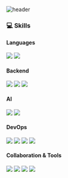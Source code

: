 
<!--
**casa-python/casa-python** is a ✨ _special_ ✨ repository because its `README.md` (this file) appears on your GitHub profile.

Here are some ideas to get you started:

- 🔭 I’m currently working on ...
- 🌱 I’m currently learning ...
- 👯 I’m looking to collaborate on ...
- 🤔 I’m looking for help with ...
- 💬 Ask me about ...
- 📫 How to reach me: ...
- 😄 Pronouns: ...
- ⚡ Fun fact: ...
-->

![header](https://capsule-render.vercel.app/api?type=waving&color=gradient&text=Welcome!&desc=There%20is%20no%20place%20like%20home🏡&descAlign=50&descAlignY=80)


<!-- #### 🎖️ Ranking
[![Solved.ac Profile](http://mazassumnida.wtf/api/v2/generate_badge?boj=long)](https://solved.ac/long/) -->

### 💻 Skills

#### Languages
<p>
<img src="https://img.shields.io/badge/Java-007396?style=for-the-badge&logo=java&logoColor=white">
<img src="https://img.shields.io/badge/Python-3776AB?style=for-the-badge&logo=python&logoColor=white">
</p>

#### Backend
<p>
<img src="https://img.shields.io/badge/Spring_Boot-6DB33F?style=for-the-badge&logo=spring-boot&logoColor=white">
<img src="https://img.shields.io/badge/Django-092E20?style=for-the-badge&logo=django&logoColor=white">
<img src="https://img.shields.io/badge/MySQL-4479A1?style=for-the-badge&logo=mysql&logoColor=white">
</p>

#### AI
<p>
<img src="https://img.shields.io/badge/TensorFlow-FF6F00?style=for-the-badge&logo=tensorflow&logoColor=white">
<img src="https://img.shields.io/badge/PyTorch-EE4C2C?style=for-the-badge&logo=pytorch&logoColor=white">
</p>

#### DevOps
<p>
<img src="https://img.shields.io/badge/Amazon_AWS-232F3E?style=for-the-badge&logo=amazon-aws&logoColor=white">
<img src="https://img.shields.io/badge/Docker-2496ED?style=for-the-badge&logo=docker&logoColor=white">
<img src="https://img.shields.io/badge/Nginx-009639?style=for-the-badge&logo=nginx&logoColor=white">
<img src="https://img.shields.io/badge/Jenkins-D24939?style=for-the-badge&logo=jenkins&logoColor=white">
</p>

#### Collaboration & Tools
<p>
<img src="https://img.shields.io/badge/GitLab-FC6D26?style=for-the-badge&logo=gitlab&logoColor=white">
<img src="https://img.shields.io/badge/Postman-FF6C37?style=for-the-badge&logo=postman&logoColor=white">
<img src="https://img.shields.io/badge/Jira-0052CC?style=for-the-badge&logo=jira&logoColor=white">
<img src="https://img.shields.io/badge/Notion-000000?style=for-the-badge&logo=notion&logoColor=white">
</p>

<!-- #### 🛠️ Github Stats

<a href="s">
  <img src="https://github-readme-stats.vercel.app/api?username=casa-python&theme=tokyonight&show_icons=true" width="43%" style="height:180px"/>
</a>

<a href="s">
  <img src="https://github-readme-stats.vercel.app/api/top-langs/?username=casa-python&exclude_repo=dkssud8150.github.io&layout=compact&theme=tokyonight" width="47%" style="height:180px"/>
</a> -->



<!-- [![casa-python's GitHub stats](https://github-readme-stats.vercel.app/api?username=casa-python&show_icons=true&theme=radical)](https://github.com/casa-python/github-readme-stats) 
[![Top Langs](https://github-readme-stats.vercel.app/api/top-langs/?username=casa-python&layout=compact&theme=radical&hide_border=true)](https://github.com/casa-python/github-readme-stats)   -->
